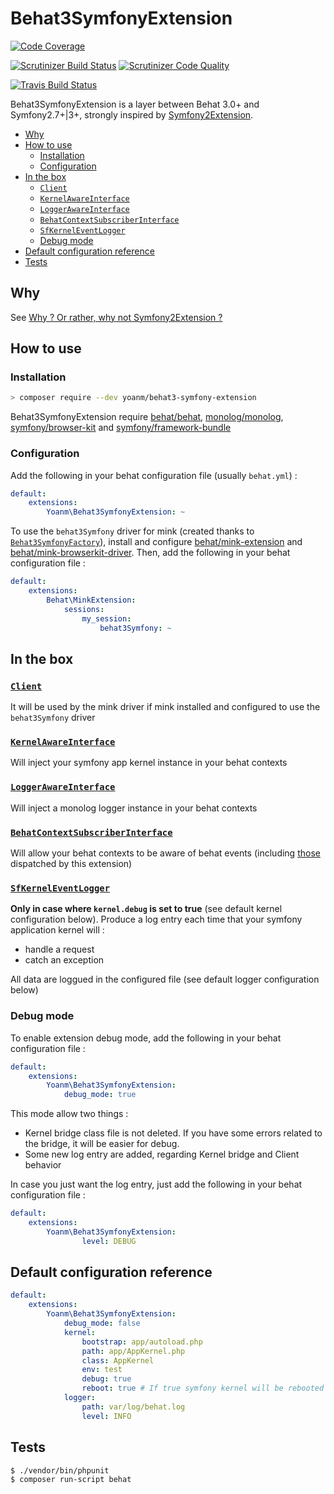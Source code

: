 # Behat3SymfonyExtension

[![Code Coverage](https://img.shields.io/scrutinizer/coverage/g/yoanm/Behat3SymfonyExtension.svg?label=Coverage)](https://scrutinizer-ci.com/g/yoanm/Behat3SymfonyExtension/?branch=master)

[![Scrutinizer Build Status](https://img.shields.io/scrutinizer/build/g/yoanm/Behat3SymfonyExtension.svg?label=Scrutinizer)](https://scrutinizer-ci.com/g/yoanm/Behat3SymfonyExtension/build-status/master) [![Scrutinizer Code Quality](https://img.shields.io/scrutinizer/g/yoanm/behat3SymfonyExtension.svg?label=Code%20quality)](https://scrutinizer-ci.com/g/yoanm/Behat3SymfonyExtension/?branch=master)

[![Travis Build Status](https://img.shields.io/travis/yoanm/Behat3SymfonyExtension.svg?label=travis)](https://travis-ci.org/yoanm/Behat3SymfonyExtension?label=Travis)

Behat3SymfonyExtension is a layer between Behat 3.0+ and Symfony2.7+|3+, strongly inspired by [Symfony2Extension](https://github.com/Behat/Symfony2Extension).

* [Why](#why)
* [How to use](#how-to-use)
   * [Installation](#installation)
   * [Configuration](#configuration)
* [In the box](#in-the-box)
   * [`Client`](#client)
   * [`KernelAwareInterface`](#kernelawareinterface)
   * [`LoggerAwareInterface`](#loggerawareinterface)
   * [`BehatContextSubscriberInterface`](#behatcontextsubscriberinterface)
   * [`SfKernelEventLogger`](#sfkerneleventlogger)
   * [Debug mode](#debug-mode)
* [Default configuration reference](#default-configuration-reference)
* [Tests](#tests)

## Why
See [Why ? Or rather, why not Symfony2Extension ?](./doc/why-explanation.md#why--or-rather-why-not-symfony2extension-)
 
## How to use
### Installation
```bash
> composer require --dev yoanm/behat3-symfony-extension
```

Behat3SymfonyExtension require [behat/behat](https://github.com/Behat/Behat), [monolog/monolog](https://github.com/Seldaek/monolog), [symfony/browser-kit](https://github.com/symfony/browser-kit) and [symfony/framework-bundle](https://github.com/symfony/framework-bundle)

### Configuration
Add the following in your behat configuration file (usually `behat.yml`) : 
```yaml
default:
    extensions:
        Yoanm\Behat3SymfonyExtension: ~
```

To use the `behat3Symfony` driver for mink (created thanks to [`Behat3SymfonyFactory`](./src/Yoanm/Behat3SymfonyExtension/ServiceContainer/DriverFactory/Behat3SymfonyFactory.php)), install and configure [behat/mink-extension](https://github.com/Behat/MinkExtension) and [behat/mink-browserkit-driver](https://github.com/Behat/MinkBrowserKitDriver).
Then, add the following in your behat configuration file : 
```yaml
default:
    extensions:
        Behat\MinkExtension:
            sessions:
                my_session:
                    behat3Symfony: ~
```
## In the box

### [`Client`](./src/Yoanm/Behat3SymfonyExtension/Client/Client.php)
It will be used by the mink driver if mink installed and configured to use the `behat3Symfony` driver

### [`KernelAwareInterface`](./src/Yoanm/Behat3SymfonyExtension/Context/KernelAwareInterface.php)
Will inject your symfony app kernel instance in your behat contexts

### [`LoggerAwareInterface`](./src/Yoanm/Behat3SymfonyExtension/Context/LoggerAwareInterface.php)
Will inject a monolog logger instance in your behat contexts

### [`BehatContextSubscriberInterface`](./src/Yoanm/Behat3SymfonyExtension/Context/BehatContextSubscriberInterface.php)
Will allow your behat contexts to be aware of behat events (including [those](./src/Yoanm/Behat3SymfonyExtension/Event/Events.php) dispatched by this extension)

### [`SfKernelEventLogger`](./src/Yoanm/Behat3SymfonyExtension/Logger/SfKernelEventLogger.php) 
**Only in case where `kernel.debug` is set to true** (see default kernel configuration below). 
Produce a log entry each time that your symfony application kernel will : 
   - handle a request
   - catch an exception
    
All data are loggued in the configured file (see default logger configuration below)

### Debug mode
To enable extension debug mode, add the following in your behat configuration file :
```yaml
default:
    extensions:
        Yoanm\Behat3SymfonyExtension: 
            debug_mode: true
```
This mode allow two things : 
 * Kernel bridge class file is not deleted. If you have some errors related to the bridge, it will be easier for debug.
 * Some new log entry are added, regarding Kernel bridge and Client behavior
 
 In case you just want the log entry, just add the following in your behat configuration file : 
 ```yaml
 default:
     extensions:
         Yoanm\Behat3SymfonyExtension: 
                 level: DEBUG
 ```

## Default configuration reference
```yaml
default:
    extensions:
        Yoanm\Behat3SymfonyExtension: 
            debug_mode: false
            kernel:
                bootstrap: app/autoload.php
                path: app/AppKernel.php
                class: AppKernel
                env: test
                debug: true
                reboot: true # If true symfony kernel will be rebooted after each scenario/example
            logger:
                path: var/log/behat.log
                level: INFO
```
 
## Tests
```bash
$ ./vendor/bin/phpunit
$ composer run-script behat
```
